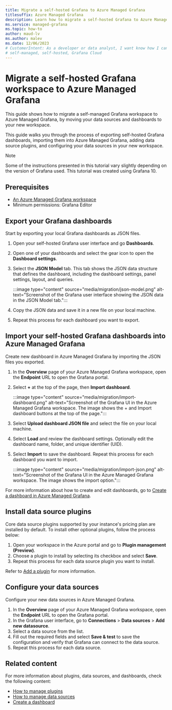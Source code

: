 ```yaml
---
title: Migrate a self-hosted Grafana to Azure Managed Grafana
titlesuffix: Azure Managed Grafana
description: Learn how to migrate a self-hosted Grafana to Azure Managed Grafana and move your dashboards to Azure Managed Grafana.
ms.service: managed-grafana
ms.topic: how-to
author: maud-lv
ms.author: malev
ms.date: 12/06/2023
# CustomerIntent: As a developer or data analyst, I want know how I can migrate my Grafana workspace to Azure Managed Grafana.
# self-managed, self-hosted, Grafana Cloud
--- 
```


# Migrate a self-hosted Grafana workspace to Azure Managed Grafana

This guide shows how to migrate a self-managed Grafana workspace to Azure Managed Grafana, by moving your data sources and dashboards to your new workspace.

This guide walks you through the process of exporting self-hosted Grafana dashboards, importing them into Azure Managed Grafana, adding data source plugins, and configuring your data sources in your new workspace.

> [!NOTE]
> Some of the instructions presented in this tutorial vary slightly depending on the version of Grafana used. This tutorial was created using Grafana 10.

## Prerequisites

* [An Azure Managed Grafana workspace](./how-to-permissions.md)
* Minimum permissions: Grafana Editor

## Export your Grafana dashboards

Start by exporting your local Grafana dashboards as JSON files.

1. Open your self-hosted Grafana user interface and go **Dashboards**.
1. Open one of your dashboards and select the gear icon to open the **Dashboard settings**.
1. Select the **JSON Model** tab. This tab shows the JSON data structure that defines the dashboard, including the dashboard settings, panel settings, layout, and queries.

    :::image type="content" source="media/migration/json-model.png" alt-text="Screenshot of the Grafana user interface showing the JSON data in the JSON Model tab.":::

1. Copy the JSON data and save it in a new file on your local machine.
1. Repeat this process for each dashboard you want to export.

## Import your self-hosted Grafana dashboards into Azure Managed Grafana

Create new dashboard in Azure Managed Grafana by importing the JSON files you exported.

1. In the **Overview** page of your Azure Managed Grafana workspace, open the **Endpoint** URL to open the Grafana portal.
1. Select **+** at the top of the page, then **Import dashboard**.

    :::image type="content" source="media/migration/import-dashboard.png" alt-text="Screenshot of the Grafana UI in the Azure Managed Grafana workspace. The image shows the + and Import dashboard buttons at the top of the page.":::

1. Select **Upload dashboard JSON file** and select the file on your local machine.
1. Select **Load** and review the dashboard settings. Optionally edit the dashboard name, folder, and unique identifier (UID).

1. Select **Import** to save the dashboard. Repeat this process for each dashboard you want to import.

    :::image type="content" source="media/migration/import-json.png" alt-text="Screenshot of the Grafana UI in the Azure Managed Grafana workspace. The image shows the import option.":::

For more information about how to create and edit dashboards, go to [Create a dashboard in Azure Managed Grafana](how-to-create-dashboard.md).

## Install data source plugins

Core data source plugins supported by your instance's pricing plan are installed by default. To install other optional plugins, follow the process below:

1. Open your workspace in the Azure portal and go to **Plugin management (Preview)**.
1. Choose a plugin to install by selecting its checkbox and select **Save**.
1. Repeat this process for each data source plugin you want to install.

Refer to [Add a plugin](how-to-manage-plugins.md#add-a-plugin) for more information.

## Configure your data sources

Configure your new data sources in Azure Managed Grafana.

1. In the **Overview** page of your Azure Managed Grafana workspace, open the **Endpoint** URL to open the Grafana portal.
1. In the Grafana user interface, go to **Connections** > **Data sources** > **Add new datasource**.
1. Select a data source from the list.
1. Fill out the required fields and select **Save & test** to save the configuration and verify that Grafana can connect to the data source.
1. Repeat this process for each data source.

## Related content

For more information about plugins, data sources, and dashboards, check the following content:

* [How to manage plugins](how-to-manage-plugins.md)
* [How to manage data sources](how-to-data-source-plugins-managed-identity.md)
* [Create a dashboard](how-to-create-dashboard.md)
